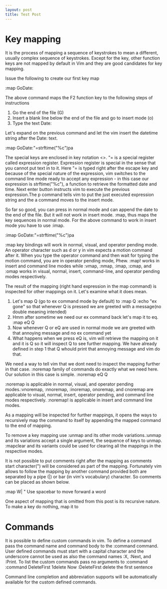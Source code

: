 ```yaml
---
layout: post
title: Test Post
---
```


Key mapping
===========

It is the process of mapping a sequence of keystrokes to mean a different, usually complex sequence of keystrokes.
Except for the <F1> key, other function keys are not mapped by default in Vim and they are good candidates for key mapping.

Issue the following to create our first key map

:map <F2> GoDate:

The above command maps the F2 function key to the following steps of instructions

1. Go the end of the file (G)
2. Insert a blank line below the end of the file and go to insert mode (o)
3. Type the text Date:

Let's expand on the previous command and let the vim insert the datetime string after the Date: text.

:map <F2> GoDate:<Esc>"=strftime("%c")<CR>pa

The special keys are enclosed in key notation <>. "= is a special register called expression register.
Expression register is special in the sense that you cannot put text in to it. Here "= is typed right after
the escape key and because of the special nature of the expression, vim switches to the command line mode ready 
to accept any expression - in this case our expression is strftime("%c"), a function to retrieve the formatted date and time.
Next enter button instructs vim to execute the previous expression.The p command tells vim to put the just executed expression string and the 
a command moves to the insert mode.

So far so good, you can press <F2> in normal mode and can append the date to the end of the file. But it will not work in insert mode.
 :map, thus maps the key sequences in normal mode. For the above command to work in insert mode you 
have to use :imap.

:imap <F2> <Esc>GoDate:<Esc>"=strftime("%c")<CR>pa

:map key bindings will work in normal, visual, and operator pending mode. An operator character such as d or y in vim expects a motion command after it. 
When you type the operator command and then wait for typing the motion command, you are in operator pending mode, Phew. :map! works in insert and command line modes while 
:vmap, :nmap, :imap, :cmap, and :omap works in visual, normal, insert, command-line, and operator pending modes respectively. 


The result of the mapping (right hand expression in the map command) is inspected for other mappings on it. Let's examine what it does mean.

1. Let's map Q (go to ex command mode by default) to  :map Q :echo "ex gone"<CR> so that whenever Q is pressed we are greeted with a message(no double meaning intended)
2. Hmm after sometime we need our ex command back let's map it to eq. :map eQ Q
3. Now whenever Q or eQ are used in normal mode we are greeted with that annoying message and no ex command yet
4. What happens when we press eQ is, vim will retrieve the mapping on it and it is Q so it will inspect Q to see further mapping. We have already defined in step 1 that
Q whould print that annoying message and vim do that.

We need a way to tell vim that we dont need to inspect the mapping further in that case. :noremap family of commands do exactly what we need here. Our solution in this
case is simple. :noremap eQ Q

:noremap is applicable in normal, visual, and operator pending modes.:vnoremap, :nnoremap, :inoremap, onoremap, and cnoremap are applicable to visual, normal, insert, operator pending,
and command line modes respectively. :noremap! is applicable in insert and command line modes.

As a mapping will be inspected for further mappings, it opens the ways to recursively map the command to itself by appending the mapped command to the end of mapping.

To remove a key mapping use :unmap and its other mode variations.:unmap and its variations accept a single argument, the sequence of keys to unmap. :mapclear and its variants could be used 
for clearing all the mappings in the respective modes.

It is not possible to put comments right after the mapping as comments start character(") will be considered as part of the mapping. Fortunately vim allows to follow the 
mapping by another command provided both are separated by a pipe (|) or bar (in vim's vocabulary) character. So comments can be placed as shown below.

:map <Space> W|     " Use spacebar to move forward a word

One aspect of mapping that is omitted from this post is its recursive nature.
To make a key do nothing, map it to <Nop> 

Commands
========
It is possible to define custom commands in vim.
To define a command pass the command name and command body to the :command command. User defined commands must start with a capital character and the underscore cannot be used as also the command names :X, :Next, and :Print.
To list the custom commands pass no arguments to :command
:command DeleteFirst 1delete
Now :DeleteFirst delete the first sentence

Command line completion and abbreviation supports will be automatically available for the custom defined commands. 
